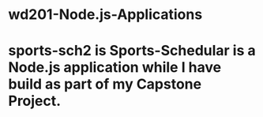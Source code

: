 # wd201-Node.js-Applications
# sports-sch2 is Sports-Schedular is a Node.js application while I have build as part of my Capstone Project. 
